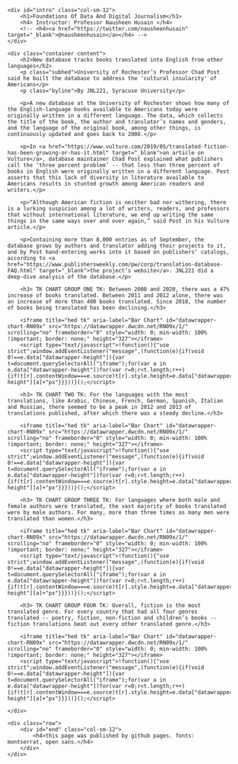 <!DOCTYPE html>
<html>
<head>
	<meta charset="utf-8">
	<title>Foundations Of Data And Digital Journalism</title>
	<link rel="shortcut icon" href="/favicon_io/favicon.ico" type="image/x-icon">
	<link rel="icon" href="/favicon_io/favicon.ico" type="image/x-icon">
	<link rel="apple-touch-icon" sizes="180x180" href="/favicon_io/apple-touch-icon.png">
	<link rel="icon" type="image/png" sizes="32x32" href="/favicon_io/favicon-32x32.png">
	<link rel="icon" type="image/png" sizes="16x16" href="/favicon_io/favicon-16x16.png">
	<link rel="manifest" href="/favicon_io/site.webmanifest">
	<link href='https://fonts.googleapis.com/css?family=Open+Sans:300italic,400italic,600italic,400,300,600,700&subset=latin,latin-ext' rel='stylesheet' type='text/css'>
	<link href='https://fonts.googleapis.com/css?family=Montserrat:400,700' rel='stylesheet' type='text/css'>
	<link href="https://netdna.bootstrapcdn.com/bootstrap/3.0.3/css/bootstrap.min.css" rel="stylesheet">
	<link type="text/css" rel="stylesheet" href="index.css" />
</head>

<body>
	
	<div id="intro" class="col-sm-12">
		<h1>Foundations Of Data And Digital Journalism</h1>
		<h4> Instructor: Professor Nausheen Husain </h4>
		<!-- <h4><a href="https://twitter.com/nausheenhusain" target="_blank">@nausheenhusain</a></h4> -->
	</div>

	<div class="container content">
		<h2>New database tracks books translated into English from other languages</h2>
		<p class="subhed">University of Rochester’s Professor Chad Post said he built the database to address the 'cultural insularity' of Americans</p>
		<p class="byline">By JNL221, Syracuse University</p>
		
		<p>A new database at the University of Rochester shows how many of the English-language books available to Americans today were originally written in a different language. The data, which collects the title of the book, the author and translator’s names and genders, and the language of the original book, among other things, is continuously updated and goes back to 2008.</p>

		<p>In <a href="https://www.vulture.com/2019/05/translated-fiction-has-been-growing-or-has-it.html" target="_blank">an article on Vulture</a>, database maintainer Chad Post explained what publishers call the ‘three percent problem’ -- that less than three percent of books in English were originally written in a different language. Post asserts that this lack of diversity in literature available to Americans results in stunted growth among American readers and writers.</p>

		<p>“Although American fiction is neither bad nor withering, there is a lurking suspicion among a lot of writers, readers, and professors that without international literature, we end up writing the same things in the same ways over and over again,” said Post in his Vulture article.</p>

		<p>Containing more than 8,000 entries as of September, the database grows by authors and translator adding their projects to it, and by Post hand-entering works into it based on publishers’ catalogs, according to <a href="https://www.publishersweekly.com/pw/corp/translation-database-FAQ.html" target="_blank">the project’s website</a>. JNL221 did a deep-dive analysis of the database.</p>

		<h3> TK CHART GROUP ONE TK: Between 2008 and 2020, there was a 47% increase of books translated. Between 2011 and 2012 alone, there was an increase of more than 400 books translated. Since 2018, the number of books being translated has been declining.</h3>

		<iframe title="hed tk" aria-label="Bar Chart" id="datawrapper-chart-RN09x" src="https://datawrapper.dwcdn.net/RN09x/1/" scrolling="no" frameborder="0" style="width: 0; min-width: 100% !important; border: none;" height="327"></iframe>
		<script type="text/javascript">!function(){"use strict";window.addEventListener("message",(function(e){if(void 0!==e.data["datawrapper-height"]){var t=document.querySelectorAll("iframe");for(var a in e.data["datawrapper-height"])for(var r=0;r<t.length;r++){if(t[r].contentWindow===e.source)t[r].style.height=e.data["datawrapper-height"][a]+"px"}}}))}();</script>

		<h3> TK CHART TWO TK: For the languages with the most translations, like Arabic, Chinese, French, German, Spanish, Italian and Russian, there seemed to be a peak in 2012 and 2013 of translations published, after which there was a steady decline.</h3>

		<iframe title="hed tk" aria-label="Bar Chart" id="datawrapper-chart-RN09x" src="https://datawrapper.dwcdn.net/RN09x/1/" scrolling="no" frameborder="0" style="width: 0; min-width: 100% !important; border: none;" height="327"></iframe>
		<script type="text/javascript">!function(){"use strict";window.addEventListener("message",(function(e){if(void 0!==e.data["datawrapper-height"]){var t=document.querySelectorAll("iframe");for(var a in e.data["datawrapper-height"])for(var r=0;r<t.length;r++){if(t[r].contentWindow===e.source)t[r].style.height=e.data["datawrapper-height"][a]+"px"}}}))}();</script>

		<h3> TK CHART GROUP THREE TK: For languages where both male and female authors were translated, the vast majority of books translated were by male authors. For many, more than three times as many men were translated than women.</h3>

		<iframe title="hed tk" aria-label="Bar Chart" id="datawrapper-chart-RN09x" src="https://datawrapper.dwcdn.net/RN09x/1/" scrolling="no" frameborder="0" style="width: 0; min-width: 100% !important; border: none;" height="327"></iframe>
		<script type="text/javascript">!function(){"use strict";window.addEventListener("message",(function(e){if(void 0!==e.data["datawrapper-height"]){var t=document.querySelectorAll("iframe");for(var a in e.data["datawrapper-height"])for(var r=0;r<t.length;r++){if(t[r].contentWindow===e.source)t[r].style.height=e.data["datawrapper-height"][a]+"px"}}}))}();</script>

		<h3> TK CHART GROUP FOUR TK: Overall, fiction is the most translated genre. For every country that had all four genres translated -- poetry, fiction, non-fiction and children’s books -- fiction translations beat out every other translated genre.</h3>

		<iframe title="hed tk" aria-label="Bar Chart" id="datawrapper-chart-RN09x" src="https://datawrapper.dwcdn.net/RN09x/1/" scrolling="no" frameborder="0" style="width: 0; min-width: 100% !important; border: none;" height="327"></iframe>
		<script type="text/javascript">!function(){"use strict";window.addEventListener("message",(function(e){if(void 0!==e.data["datawrapper-height"]){var t=document.querySelectorAll("iframe");for(var a in e.data["datawrapper-height"])for(var r=0;r<t.length;r++){if(t[r].contentWindow===e.source)t[r].style.height=e.data["datawrapper-height"][a]+"px"}}}))}();</script>
	
	</div>

  
  <!-- About Row -->
	<div class="row">
		<div id="end" class="col-sm-12">
			<h4>this page was published by github pages. fonts: montserrat, open sans.</h4>
		</div>
	</div>

</body>
</html>

